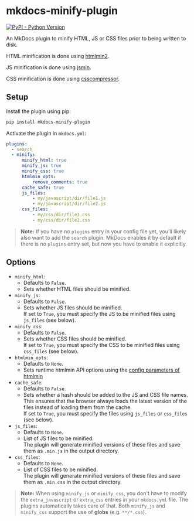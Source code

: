 # mkdocs-minify-plugin

[![PyPI - Python Version][python-image]][pypi-link]

An MkDocs plugin to minify HTML, JS or CSS files prior to being written to disk.

HTML minification is done using [htmlmin2](https://github.com/wilhelmer/htmlmin).

JS minification is done using [jsmin](https://github.com/tikitu/jsmin/).

CSS minification is done using [csscompressor](https://github.com/sprymix/csscompressor).

## Setup

Install the plugin using pip:

```bash
pip install mkdocs-minify-plugin
```

Activate the plugin in `mkdocs.yml`:

```yaml
plugins:
  - search
  - minify:
      minify_html: true
      minify_js: true
      minify_css: true
      htmlmin_opts:
          remove_comments: true
      cache_safe: true
      js_files:
          - my/javascript/dir/file1.js
          - my/javascript/dir/file2.js
      css_files:
          - my/css/dir/file1.css
          - my/css/dir/file2.css
```

> **Note:** If you have no `plugins` entry in your config file yet, you'll likely also want to add the `search` plugin. MkDocs enables it by default if there is no `plugins` entry set, but now you have to enable it explicitly.

## Options

- `minify_html`:
  - Defaults to `False`.
  - Sets whether HTML files should be minified.
- `minify_js`:
  - Defaults to `False`.
  - Sets whether JS files should be minified.<br>
    If set to `True`, you must specify the JS to be minified files using `js_files` (see below).
- `minify_css`:
  - Defaults to `False`.
  - Sets whether CSS files should be minified.<br>
    If set to `True`, you must specify the CSS to be minified files using `css_files` (see below).
- `htmlmin_opts`:
  - Defaults to `None`.
  - Sets runtime htmlmin API options using the [config parameters of htmlmin](https://htmlmin.readthedocs.io/en/latest/reference.html#main-functions)
- `cache_safe`:
  - Defaults to `False`.
  - Sets whether a hash should be added to the JS and CSS file names. This ensures that the browser always loads the latest version of the files instead of loading them from the cache.<br>
    If set to `True`, you must specify the files using `js_files` or `css_files` (see below).
- `js_files`:
  - Defaults to `None`.
  - List of JS files to be minified.<br>
    The plugin will generate minified versions of these files and save them as `.min.js` in the output directory.
- `css_files`:
  - Defaults to `None`.
  - List of CSS files to be minified.<br>
    The plugin will generate minified versions of these files and save them as `.min.css` in the output directory.

> **Note:** When using `minify_js` or `minify_css`, you don't have to modify the `extra_javascript` or `extra_css` entries
in your `mkdocs.yml` file. The plugins automatically takes care of that.
Both `minify_js` and `minify_css` support the use of **globs** (e.g. `**/*.css`).

[pypi-link]: https://pypi.python.org/pypi/mkdocs-minify-plugin/
[python-image]: https://img.shields.io/pypi/pyversions/mkdocs-minify-plugin?logo=python&logoColor=aaaaaa&labelColor=333333

